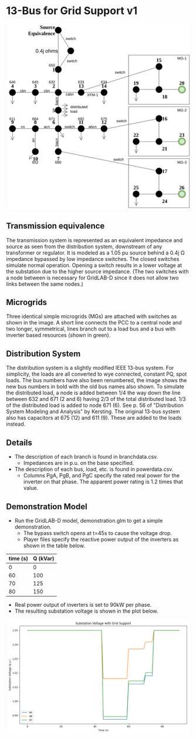 # 13-Bus for Grid Support v1

<img src="13busGridSupport.png" width="500"/>

## Transmission equivalence
The transmission system is represented as an equivalent impedance and source as seen from the distribution system, 
downstream of any transformer or regulator. 
It is modeled as a 1.05 pu source behind a 0.4j Ω impedance bypassed by low impedance switches. The closed 
switches 
simulate normal operation. Opening a switch results in a lower voltage at the substation due to the higher source 
impedance. (The two switches with a node between is necessary for GridLAB-D since it does not allow two links 
between the same nodes.)
## Microgrids
Three identical simple microgrids (MGs) are attached with switches as shown in the image. A short line connects the 
PCC to a central node and two longer, symmetrical, lines branch out to a load bus and a bus with inverter based 
resources (shown in green).

## Distribution System
The distribution system is a slightly modified IEEE 13-bus system. For simplicity, the loads are all converted to wye 
connected, constant PQ, spot loads. The bus numbers have also been renumbered, the image shows the new bus numbers in bold with the old bus names also 
shown.
To simulate the distributed load, a node is added between 1/4 the way down the line between 632 and 671 (2 and 6) 
having 2/3 of the total distributed load. 1/3 of the distributed load is added to node 671 (6). See p. 56 of 
"Distribution System Modeling and Analysis" by Kersting.
The original 13-bus system also has capacitors at 675 (12) and 611 (9). These are added to the loads instead.
## Details
* The description of each branch is found in branchdata.csv.
  * Impedances are in p.u. on the base specified.
* The description of each bus, load, etc. is found in powerdata.csv.
  * Columns PgA, PgB, and PgC specify the rated real power for the inverter on that phase. The apparent power rating is 
    1.2 times that value.

## Demonstration Model
* Run the GridLAB-D model, demonstration.glm to get a simple demonstration. 
  * The bypass switch opens at t=45s to cause the voltage drop.
  * Player files specify the reactive power output of the inverters as shown in the table below.
  
| time (s) | Q (kVar) |
|----------|----------|
| 0        | 0        |
| 60       | 100      |
| 70       | 125      |
| 80       | 150      |

  * Real power output of inverters is set to 90kW per phase.
  * The resulting substation voltage is shown in the plot below.

<img width="500" src="substation_voltage.png"/>